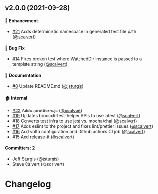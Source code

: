 
## v2.0.0 (2021-09-28)

#### :rocket: Enhancement
* [#21](https://github.com/ember-add-in-repo-tests/ember-add-in-repo-tests/pull/21) Adds deterministic namespace in generated test file path ([@scalvert](https://github.com/scalvert))

#### :bug: Bug Fix
* [#14](https://github.com/ember-add-in-repo-tests/ember-add-in-repo-tests/pull/14) Fixes broken test where WatchedDir instance is passed to a template string ([@scalvert](https://github.com/scalvert))

#### :memo: Documentation
* [#8](https://github.com/ember-add-in-repo-tests/ember-add-in-repo-tests/pull/8) Update README.md ([@jsturgis](https://github.com/jsturgis))

#### :house: Internal
* [#22](https://github.com/ember-add-in-repo-tests/ember-add-in-repo-tests/pull/22) Adds .prettierrc.js ([@scalvert](https://github.com/scalvert))
* [#19](https://github.com/ember-add-in-repo-tests/ember-add-in-repo-tests/pull/19) Updates broccoli-test-helper APIs to use latest ([@scalvert](https://github.com/scalvert))
* [#18](https://github.com/ember-add-in-repo-tests/ember-add-in-repo-tests/pull/18) Converts test infra to use jest vs. mocha/chai ([@scalvert](https://github.com/scalvert))
* [#17](https://github.com/ember-add-in-repo-tests/ember-add-in-repo-tests/pull/17) Adds eslint to the project and fixes lint/prettier issues ([@scalvert](https://github.com/scalvert))
* [#16](https://github.com/ember-add-in-repo-tests/ember-add-in-repo-tests/pull/16) Add volta configuration and Github actions CI job ([@scalvert](https://github.com/scalvert))
* [#15](https://github.com/ember-add-in-repo-tests/ember-add-in-repo-tests/pull/15) Add release-it ([@scalvert](https://github.com/scalvert))

#### Committers: 2
- Jeff Sturgis ([@jsturgis](https://github.com/jsturgis))
- Steve Calvert ([@scalvert](https://github.com/scalvert))


# Changelog
